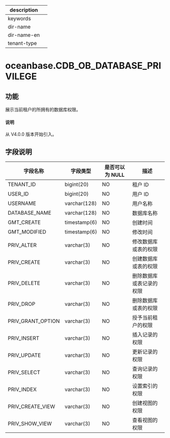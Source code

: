 |description||
|---|---|
|keywords||
|dir-name||
|dir-name-en||
|tenant-type||

# oceanbase.CDB_OB_DATABASE_PRIVILEGE

## 功能

展示当前租户的所拥有的数据库权限。

<main id="notice" type='explain'>
  <h4>说明</h4>
  <p>从 V4.0.0 版本开始引入。</p>
</main>

## 字段说明

| 字段名称                     | 字段类型          | 是否可以为 NULL | 描述 |
|-------------------|--------------|------|-----|
| TENANT_ID         | bigint(20)   | NO   |  租户 ID   |
| USER_ID           | bigint(20)   | NO   |  用户 ID   |
| USERNAME          | varchar(128) | NO   |  用户名称  |
| DATABASE_NAME     | varchar(128) | NO   |  数据库名称   |
| GMT_CREATE        | timestamp(6) | NO   |  创建时间   |
| GMT_MODIFIED      | timestamp(6) | NO   |  修改时间   |
| PRIV_ALTER        | varchar(3)   | NO   |  修改数据库或表的权限   |
| PRIV_CREATE       | varchar(3)   | NO   |  创建数据库或表的权限   |
| PRIV_DELETE       | varchar(3)   | NO   |  删除数据库或表记录的权限   |
| PRIV_DROP         | varchar(3)   | NO   |  删除数据库或表的权限   |
| PRIV_GRANT_OPTION | varchar(3)   | NO   |  授予当前租户的权限   |
| PRIV_INSERT       | varchar(3)   | NO   |  插入记录的权限   |
| PRIV_UPDATE       | varchar(3)   | NO   |  更新记录的权限   |
| PRIV_SELECT       | varchar(3)   | NO   |  查询记录的权限   |
| PRIV_INDEX        | varchar(3)   | NO   |  设置索引的权限   |
| PRIV_CREATE_VIEW  | varchar(3)   | NO   |  创建视图的权限   |
| PRIV_SHOW_VIEW    | varchar(3)   | NO   |  查看视图的权限   |
